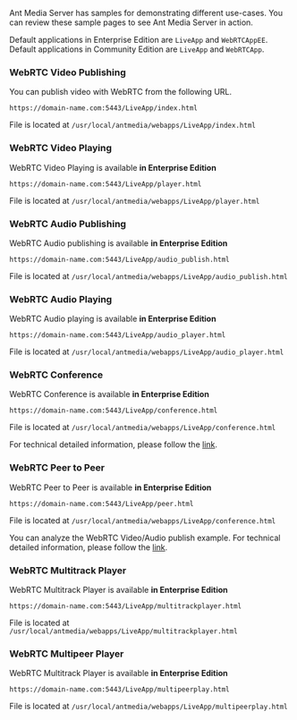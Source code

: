Ant Media Server has samples for demonstrating different use-cases. You can review these sample pages to see Ant Media Server in action.

Default applications in Enterprise Edition are `LiveApp` and `WebRTCAppEE`.  Default applications in Community Edition are `LiveApp` and `WebRTCApp`. 

### WebRTC Video Publishing

You can publish video with WebRTC from the following URL.
````
https://domain-name.com:5443/LiveApp/index.html
````
File is located at `/usr/local/antmedia/webapps/LiveApp/index.html`

### WebRTC Video Playing

WebRTC Video Playing is available **in Enterprise Edition**
````
https://domain-name.com:5443/LiveApp/player.html
````
File is located at `/usr/local/antmedia/webapps/LiveApp/player.html`

### WebRTC Audio Publishing

WebRTC Audio publishing is available **in Enterprise Edition**
````
https://domain-name.com:5443/LiveApp/audio_publish.html
````
File is located at `/usr/local/antmedia/webapps/LiveApp/audio_publish.html`

### WebRTC Audio Playing

WebRTC Audio playing is available **in Enterprise Edition**
````
https://domain-name.com:5443/LiveApp/audio_player.html
````
File is located at `/usr/local/antmedia/webapps/LiveApp/audio_player.html`

### WebRTC Conference 

WebRTC Conference is available **in Enterprise Edition**

````
https://domain-name.com:5443/LiveApp/conference.html
````
File is located at `/usr/local/antmedia/webapps/LiveApp/conference.html`

For technical detailed information, please follow the [link](WebRTC-Conference-Call).

### WebRTC Peer to Peer

WebRTC Peer to Peer is available **in Enterprise Edition**

````
https://domain-name.com:5443/LiveApp/peer.html
````
File is located at `/usr/local/antmedia/webapps/LiveApp/conference.html`

You can analyze the WebRTC Video/Audio publish example. For technical detailed information, please follow the [link](WebRTC-Peer-to-Peer-Communication).

### WebRTC Multitrack Player

WebRTC Multitrack Player is available **in Enterprise Edition**

````
https://domain-name.com:5443/LiveApp/multitrackplayer.html
````
File is located at `/usr/local/antmedia/webapps/LiveApp/multitrackplayer.html`

### WebRTC Multipeer Player

WebRTC Multitrack Player is available **in Enterprise Edition**

````
https://domain-name.com:5443/LiveApp/multipeerplay.html
````
File is located at `/usr/local/antmedia/webapps/LiveApp/multipeerplay.html`